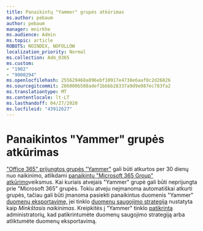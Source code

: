 ```yaml
---
title: Panaikintų "Yammer" grupės atkūrimas
ms.author: pebaum
author: pebaum
manager: mnirkhe
ms.audience: Admin
ms.topic: article
ROBOTS: NOINDEX, NOFOLLOW
localization_priority: Normal
ms.collection: Adm_O365
ms.custom:
- "1902"
- "9000294"
ms.openlocfilehash: 255629468a896ebf10917e4738e6aaf8c2d26826
ms.sourcegitcommit: 286000b588adef1bbbb28337a9d9e087ec783fa2
ms.translationtype: MT
ms.contentlocale: lt-LT
ms.lasthandoff: 04/27/2020
ms.locfileid: "43912627"
---
```

# <a name="restore-a-deleted-yammer-group"></a>Panaikintos "Yammer" grupės atkūrimas

["Office 365" prijungtos grupės "Yammer"](https://docs.microsoft.com/yammer/manage-yammer-groups/yammer-and-office-365-groups) gali būti atkurtos per 30 dienų nuo naikinimo, atlikdami [panaikintų "Microsoft 365 Group" atkūrimo](https://docs.microsoft.com/office365/admin/create-groups/restore-deleted-group)veiksmus.
Kai kuriais atvejais "Yammer" grupė gali būti neprijungta prie "Microsoft 365" grupės. Tokiu atveju neįmanoma automatiškai atkurti grupės, tačiau gali būti įmanoma pasiekti panaikintus duomenis "Yammer" [duomenų eksportavime,](https://docs.microsoft.com/yammer/manage-security-and-compliance/export-yammer-enterprise-data) jei tinklo [duomenų saugojimo strategija](https://docs.microsoft.com/yammer/manage-security-and-compliance/manage-data-compliance) nustatyta kaip *Minkštasis naikinimas*. Kreipkitės į "Yammer" tinklo [patikrintą](https://docs.microsoft.com/yammer/manage-yammer-users/manage-yammer-admins) administratorių, kad patikrintumėte duomenų saugojimo strategiją arba atliktumėte duomenų eksportavimą.
